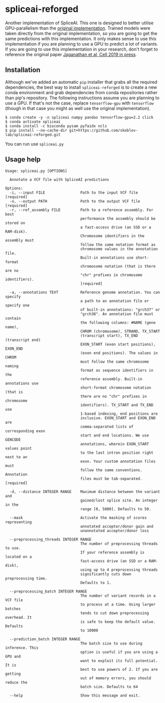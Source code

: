 # spliceai-reforged
Another implementation of SpliceAI. This one is designed to better utilise GPU-parallelism than the [original implementation](https://github.com/Illumina/SpliceAI). Trained models were taken directly from the original implementation, so you are going to get the same predictions with this implementation. It only makes sense to use this implementation if you are planning to use a GPU to predict a lot of variants. If you are going to use this implementation in your research, don't forget to reference the original paper [Jaganathan et al, Cell 2019 in press](https://doi.org/10.1016/j.cell.2018.12.015).

## Installation

Although we've added an automatic `pip` installer that grabs all the required dependencies, the best way to install `spliceai-reforged` is to create a new conda environment and grab dependencies from conda repositories rather than pip's repository. The following instructions assume you are planning to use a GPU. If that's not the case, replace `tensorflow-gpu` with `tensorflow` (though in that case you might as well use the original implementation).

```
$ conda create -y -n spliceai numpy pandas tensorflow-gpu=2.2 click
$ conda activate spliceai
$ conda install -c bioconda pysam pyfaidx ncls
$ pip install --no-cache-dir git+https://github.com/skoblov-lab/spliceai-reforged.git
```
You can run use `spliceai.py`

## Usage help

```
Usage: spliceai.py [OPTIONS]

  Annotate a VCF file with SpliceAI predictions

Options:
  -i, --input FILE                Path to the input VCF file  [required]
  -o, --output PATH               Path to the output VCF file  [required]
  -r, --ref_assembly FILE         Path to a reference assembly. For best
                                  performance the assembly should be stored on
                                  a fast-access drive (an SSD or a RAM-disk).
                                  Chromosome identifiers in the assembly must
                                  follow the same notation format as
                                  chromosome values in the annotation file.
                                  Built-in annotations use short-format
                                  chromosome notation (that is there are no
                                  "chr" prefixes in chromosome identifiers).
                                  [required]

  -a, --annotations TEXT          Reference genome annotation. You can specify
                                  a path to an annotation file or specify one
                                  of built-in annotations: "grch37" or
                                  "grch38". An annotation file must contain
                                  the following columns: #NAME (gene name),
                                  CHROM (chromosome), STRAND, TX_START
                                  (transcript start), TX_END (transcript end)
                                  EXON_START (exon start positions), EXON_END
                                  (exon end positions). The values in CHROM
                                  must follow the same chromosome naming
                                  format as sequence identifiers in the
                                  reference assembly. Built-in annotations use
                                  short-format chromosome notation (that is
                                  there are no "chr" prefixes in chromosome
                                  identifiers). TX_START and TX_END use
                                  1-based indexing, end positions are
                                  inclusive. EXON_START and EXON_END are
                                  comma-separated lists of corresponding exon
                                  start and end locations. We use GENCODE
                                  annotations, wherein EXON_START values point
                                  to the last intron position right next to an
                                  exon. Your custom annotation files must
                                  follow the same conventions. Annotation
                                  files must be tab-separated.  [required]

  -d, --distance INTEGER RANGE    Maximum distance between the variant and
                                  gained/lost splice site. An integer in the
                                  range [0, 5000]. Defaults to 50.

  --mask                          Activate the masking of scores representing
                                  annotated acceptor/donor gain and
                                  unannotated acceptor/donor loss

  --preprocessing_threads INTEGER RANGE
                                  The number of preprocessing threads to use.
                                  If your reference assembly is located on a
                                  fast-access drive (an SSD or a RAM-disk),
                                  using up to 4 preprocessing threads
                                  significantly cuts down preprocessing time.
                                  Defaults to 1.

  --preprocessing_batch INTEGER RANGE
                                  The number of variant records in a VCF file
                                  to process at a time. Using larger batches
                                  tends to cut down preprocessing overhead. It
                                  is safe to keep the default value. Defaults
                                  to 10000

  --prediction_batch INTEGER RANGE
                                  The batch size to use during inference. This
                                  option is useful if you are using a GPU and
                                  want to exploit its full potential. It is
                                  best to use powers of 2. If you are getting
                                  out of memory errors, you should reduce the
                                  batch size. Defaults to 64

  --help                          Show this message and exit.
```

